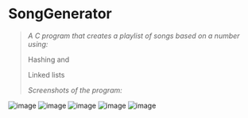# SongGenerator
>*A C program that creates a playlist of songs based on a number using:*
>
>Hashing and
>
>Linked lists
>
>*Screenshots of the program:*

![image](https://user-images.githubusercontent.com/84021890/160270584-8a75c378-803b-4de9-96dc-e4caa6c587f5.png)
![image](https://user-images.githubusercontent.com/84021890/160270639-1f1bcea4-00a2-4e54-a72a-7b39531948a2.png)
![image](https://user-images.githubusercontent.com/84021890/160270652-a23ceae4-763c-4322-873d-0d7d73911222.png)
![image](https://user-images.githubusercontent.com/84021890/160270673-054c1737-a0a9-49d2-a831-9cea40109edf.png)
![image](https://user-images.githubusercontent.com/84021890/160270702-99a43ba6-918b-4a9d-9be5-95a1c0a44bdd.png)

 

